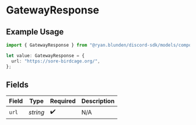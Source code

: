 # GatewayResponse

## Example Usage

```typescript
import { GatewayResponse } from "@ryan.blunden/discord-sdk/models/components";

let value: GatewayResponse = {
  url: "https://sore-birdcage.org/",
};
```

## Fields

| Field              | Type               | Required           | Description        |
| ------------------ | ------------------ | ------------------ | ------------------ |
| `url`              | *string*           | :heavy_check_mark: | N/A                |